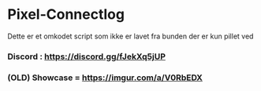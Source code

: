 # Pixel-Connectlog

Dette er et omkodet script som ikke er lavet fra bunden der er kun pillet ved

### Discord : https://discord.gg/fJekXq5jUP

### (OLD) Showcase = https://imgur.com/a/V0RbEDX
